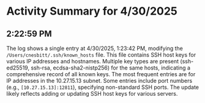 # Activity Summary for 4/30/2025

## 2:22:59 PM
The log shows a single entry at 4/30/2025, 1:23:42 PM, modifying the `/Users/cnesbitt/.ssh/known_hosts` file.  This file contains SSH host keys for various IP addresses and hostnames.  Multiple key types are present (ssh-ed25519, ssh-rsa, ecdsa-sha2-nistp256) for the same hosts, indicating a comprehensive record of all known keys.  The most frequent entries are for IP addresses in the 10.27.15.13 subnet.  Some entries include port numbers (e.g., `[10.27.15.13]:12811`), specifying non-standard SSH ports.  The update likely reflects adding or updating SSH host keys for various servers.
